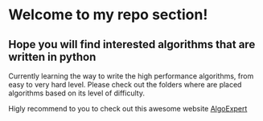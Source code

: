 # Welcome to my repo section!
## Hope you will find interested algorithms that are written in python 

Currently learning the way to write the high performance algorithms, from easy to very hard level. 
Please check out the folders where are placed algorithms based on its level of difficulty.



Higly recommend to you to check out this awesome website 
[AlgoExpert](https://www.algoexpert.io/product)
